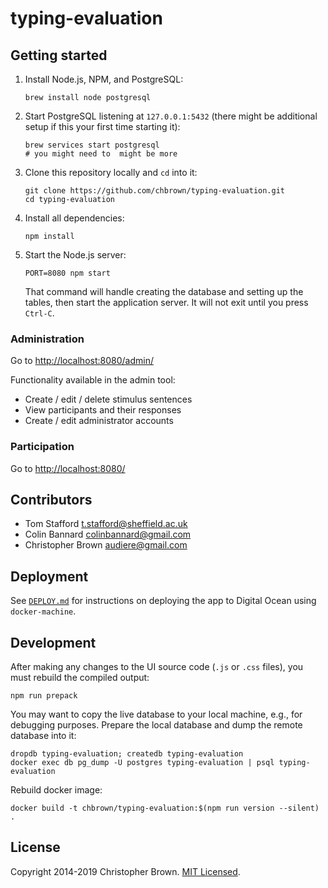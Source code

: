 # typing-evaluation


## Getting started

1. Install Node.js, NPM, and PostgreSQL:

       brew install node postgresql

2. Start PostgreSQL listening at `127.0.0.1:5432` (there might be additional setup if this your first time starting it):

       brew services start postgresql
       # you might need to  might be more

3. Clone this repository locally and `cd` into it:

       git clone https://github.com/chbrown/typing-evaluation.git
       cd typing-evaluation

4. Install all dependencies:

       npm install

5. Start the Node.js server:

       PORT=8080 npm start

   That command will handle creating the database and setting up the tables,
   then start the application server. It will not exit until you press `Ctrl-C`.


### Administration

Go to <http://localhost:8080/admin/>

Functionality available in the admin tool:

* Create / edit / delete stimulus sentences
* View participants and their responses
* Create / edit administrator accounts


### Participation

Go to <http://localhost:8080/>


## Contributors

* Tom Stafford <t.stafford@sheffield.ac.uk>
* Colin Bannard <colinbannard@gmail.com>
* Christopher Brown <audiere@gmail.com>


## Deployment

See [`DEPLOY.md`](DEPLOY.md) for instructions on deploying the app to Digital Ocean using `docker-machine`.


## Development

After making any changes to the UI source code (`.js` or `.css` files),
you must rebuild the compiled output:

    npm run prepack

You may want to copy the live database to your local machine, e.g., for debugging purposes.
Prepare the local database and dump the remote database into it:

    dropdb typing-evaluation; createdb typing-evaluation
    docker exec db pg_dump -U postgres typing-evaluation | psql typing-evaluation

Rebuild docker image:

    docker build -t chbrown/typing-evaluation:$(npm run version --silent) .


## License

Copyright 2014-2019 Christopher Brown.
[MIT Licensed](https://chbrown.github.io/licenses/MIT/#2014-2019).
